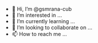 - 👋 Hi, I’m @gsmrana-cub
- 👀 I’m interested in ...
- 🌱 I’m currently learning ...
- 💞️ I’m looking to collaborate on ...
- 📫 How to reach me ...

<!---
gsmrana-cub/gsmrana-cub is a ✨ special ✨ repository because its `README.md` (this file) appears on your GitHub profile.
You can click the Preview link to take a look at your changes.
--->
